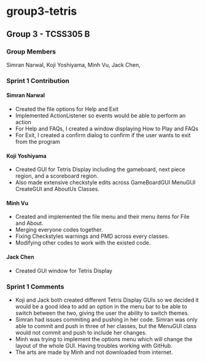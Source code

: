 # group3-tetris

## Group 3 - TCSS305 B

### Group Members

 Simran Narwal,
 Koji Yoshiyama,
 Minh Vu,
 Jack Chen,

### Sprint 1 Contribution 

#### Simran Narwal
 - Created the file options for Help and Exit
 - Implemented ActionListener so events would be able to perform an action
 - For Help and FAQs, I created a window displaying How to Play and FAQs
 - For Exit, I created a confirm dialog to confirm if the user wants to exit from the program

#### Koji Yoshiyama
 - Created GUI for Tetris Display including the gameboard, next piece region, and a scoreboard region. 
 - Also made extensive checkstyle edits across GameBoardGUI MenuGUI CreateGUI and AboutUs Classes.

#### Minh Vu
- Created and implemented the file menu and their menu items for File and About.
- Merging everyone codes together.
- Fixing Checkstyles warnings and PMD across every classes.
- Modifying other codes to work with the existed code.

#### Jack Chen
 - Created GUI window for Tetris Display
### Sprint 1 Comments 
- Koji and Jack both created different Tetris Display GUIs so we decided it would be a good idea to add an option in the menu bar to be able to switch between the two, giving the user the ability to switch themes.
- Simran had issues commiting and pushing in her code. Simran was only able to commit and push in three of her classes, but the MenuGUI class would not commit and push to include her changes. 
- Minh was trying to implement the options menu which will change the layout of the whole GUI. Having troubles working with GitHub.
- The arts are made by Minh and not downloaded from internet.

